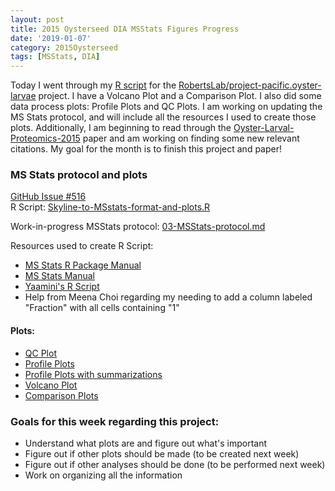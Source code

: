 ```yaml
---
layout: post
title: 2015 Oysterseed DIA MSStats Figures Progress
date: '2019-01-07'
category: 2015Oysterseed
tags: [MSStats, DIA]
---
```

Today I went through my [R script](https://github.com/RobertsLab/project-pacific.oyster-larvae/blob/master/DIA_2015/R/Skyline-to-MSstats-format-and-plots.R) for the [RobertsLab/project-pacific.oyster-larvae](https://github.com/RobertsLab/project-pacific.oyster-larvae) project. I have a Volcano Plot and a Comparison Plot. I also did some data process plots: Profile Plots and QC Plots. I am working on updating the MS Stats protocol, and will include all the resources I used to create those plots. Additionally, I am beginning to read through the [Oyster-Larval-Proteomics-2015](https://docs.google.com/document/d/1OaYNzlOJr5QibCYt8--GMNGvXlzHPR9_daCkNUVkj-U/edit) paper and am working on finding some new relevant citations. My goal for the month is to finish this project and paper!

### MS Stats protocol and plots
[GitHub Issue #516](https://github.com/RobertsLab/resources/issues/516)     
R Script: [Skyline-to-MSstats-format-and-plots.R](https://github.com/RobertsLab/project-pacific.oyster-larvae/blob/master/DIA_2015/R/Skyline-to-MSstats-format-and-plots.R)  

Work-in-progress MSStats protocol: [03-MSStats-protocol.md](https://github.com/RobertsLab/project-pacific.oyster-larvae/blob/master/DIA_2015/protocol/03-MSStats-protocol.md)

Resources used to create R Script:    
- [MS Stats R Package Manual](https://bioconductor.org/packages/release/bioc/manuals/MSstats/man/MSstats.pdf)
- [MS Stats Manual](http://msstats.org/wp-content/uploads/2017/01/MSstats_v3.7.3_manual.pdf)
- [Yaamini's R Script](https://github.com/RobertsLab/project-oyster-oa/blob/master/analyses/DNR_Skyline_20170524/2017-06-22-MSstats/2017-06-22-MSstats.R)
- Help from Meena Choi regarding my needing to add a column labeled "Fraction" with all cells containing "1"

#### Plots:   
- [QC Plot](https://github.com/RobertsLab/project-pacific.oyster-larvae/blob/master/QCPlot.pdf)   
- [Profile Plots](https://github.com/RobertsLab/project-pacific.oyster-larvae/blob/master/ProfilePlot.pdf)
- [Profile Plots with summarizations](https://github.com/RobertsLab/project-pacific.oyster-larvae/blob/master/ProfilePlot_wSummarization.pdf)
- [Volcano Plot](https://github.com/RobertsLab/project-pacific.oyster-larvae/blob/master/VolcanoPlot-3.pdf)
- [Comparison Plots](https://github.com/RobertsLab/project-pacific.oyster-larvae/blob/master/ComparisonPlot-3.pdf)


### Goals for this week regarding this project:
- Understand what plots are and figure out what's important
- Figure out if other plots should be made (to be created next week)
- Figure out if other analyses should be done (to be performed next week)
- Work on organizing all the information 
